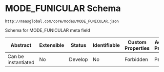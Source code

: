 # MODE_FUNICULAR Schema

```
http://maasglobal.com/core/modes/MODE_FUNICULAR.json
```

Schema for MODE_FUNICULAR meta field

| Abstract            | Extensible | Status  | Identifiable | Custom Properties | Additional Properties | Defined In                                            |
| ------------------- | ---------- | ------- | ------------ | ----------------- | --------------------- | ----------------------------------------------------- |
| Can be instantiated | No         | Develop | No           | Forbidden         | Permitted             | [core/modes/MODE_FUNICULAR.json](MODE_FUNICULAR.json) |
